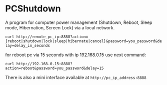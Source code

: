 # PCShutdown

A program for computer power management (Shutdown, Reboot, Sleep mode, Hibernation, Screen Lock) via a local network.

`curl http://remote_pc_ip:8888?action={reboot|shutdown|lock|sleep|hibernate|cancel}&password=you_password&delay=delay_in_seconds`

for reboot pc via 15 seconds with ip 192.168.0.15 use next command:

`curl http://192.168.0.15:8888?action=reboot&password=you_password&delay=15`

There is also a mini interface available at `http://pc_ip_address:8888`
